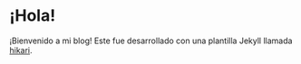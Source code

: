 # ¡Hola!

¡Bienvenido a mi blog! Este fue desarrollado con una plantilla Jekyll llamada [hikari](https://github.com/mx3m/hikari-for-jekyll).
